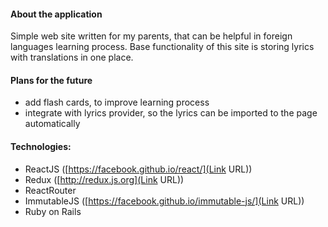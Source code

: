 #### About the application

Simple web site written for my parents, that can be helpful in foreign languages learning process. Base functionality of this site is storing lyrics with translations in one place.

#### Plans for the future
- add flash cards, to improve learning process
- integrate with lyrics provider, so the lyrics can be imported to the page automatically

#### Technologies:
- ReactJS ([https://facebook.github.io/react/](Link URL))
- Redux ([http://redux.js.org](Link URL))
- ReactRouter
- ImmutableJS ([https://facebook.github.io/immutable-js/](Link URL))
- Ruby on Rails